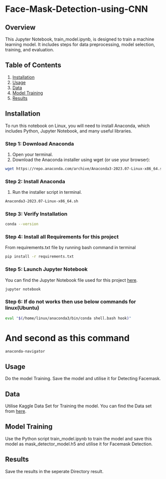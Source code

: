 # Face-Mask-Detection-using-CNN

## Overview
This Jupyter Notebook, train_model.ipynb, is designed to train a machine learning model. It includes steps for data preprocessing, model selection, training, and evaluation.

## Table of Contents
1. [Installation](#installation)
2. [Usage](#usage)
3. [Data](#data)
4. [Model Training](#model-training)
5. [Results](#results)

## Installation
To run this notebook on Linux, you will need to install Anaconda, which includes Python, Jupyter Notebook, and many useful libraries.


### Step 1: Download Anaconda
1. Open your terminal.
2. Download the Anaconda installer using wget (or use your browser):

```bash
wget https://repo.anaconda.com/archive/Anaconda3-2023.07-Linux-x86_64.sh
```

### Step 2: Install Anaconda
1. Run the installer script in terminal.
```bash
Anaconda3-2023.07-Linux-x86_64.sh
```


### Step 3: Verify Installation
```bash
conda --version
```


### Step 4: Install all Requirements for this project
From requirements.txt file by running bash command in terminal
```bash
pip install -r requirements.txt
```

### Step 5: Launch Jupyter Notebook
You can find the Jupyter Notebook file used for this project [here](https://ppl-ai-file-upload.s3.amazonaws.com/web/direct-files/36364148/3637a198-4dec-40e6-9fb1-e501e5261507/train_model.ipynb).
```bash
jupyter notebook
```


### Step 6: If do not works then use below commands for linux(Ubuntu)
```bash
eval "$(/home/linux/anaconda3/bin/conda shell.bash hook)"
```
# And second as this command
```bash
anaconda-navigator
```

## Usage
Do the model Training. Save the model and utilise it for Detecting Facemask.

## Data

Utilise Kaggle Data Set for Training the model.
You can find the Data set from [here](https://www.kaggle.com/datasets/omkargurav/face-mask-dataset).


## Model Training
Use the Python script train_model.ipynb to train the model and save this model
as mask_detector_model.h5 and utilise it for Facemask Detection.

## Results
Save the results in the seperate Directory result.
##
